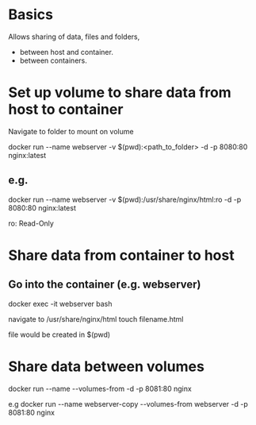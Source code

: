 # Basics

Allows sharing of data, files and folders,
 - between host and container.
 - between containers.

# Set up volume to share data from host to container
 Navigate to folder to mount on volume

 docker run --name webserver -v $(pwd):<path_to_folder> -d -p 8080:80 nginx:latest

 ## e.g.

 docker run --name webserver -v $(pwd):/usr/share/nginx/html:ro -d -p 8080:80 nginx:latest

 ro: Read-Only

# Share data from container to host

## Go into the container (e.g. webserver)
 docker exec -it webserver bash

navigate to /usr/share/nginx/html
touch filename.html

file would be created in $(pwd)

# Share data between volumes

docker run --name <new-container-name> --volumes-from <src-container-name> -d -p 8081:80 nginx

e.g docker run --name webserver-copy --volumes-from webserver -d -p 8081:80 nginx